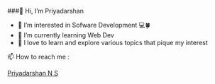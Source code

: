 ###👋 Hi, I’m Priyadarshan
- 👀 I’m interested in Sofware Development 💻🍀
- 🌱 I’m currently learning Web Dev
- 💞 I love to learn and explore various topics that pique my interest

📫 How to reach me :
<div class="badge-base LI-profile-badge" data-locale="en_US" data-size="large" data-theme="dark" data-type="HORIZONTAL" data-vanity="priyadarshan2003" data-version="v1"><a class="badge-base__link LI-simple-link" href="https://in.linkedin.com/in/priyadarshan2003?trk=profile-badge">Priyadarshan N S</a></div>
              
<!---
Priyadarshan2003/Priyadarshan2003 is a ✨ special ✨ repository because its `README.md` (this file) appears on your GitHub profile.
You can click the Preview link to take a look at your changes.
--->
